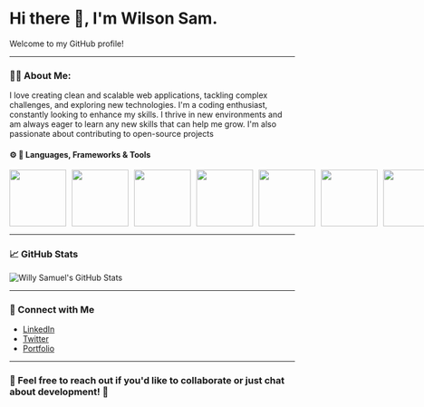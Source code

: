 # Hi there 👋, I'm Wilson Sam.

Welcome to my GitHub profile!

---

### 🧑‍💻 About Me:
I love creating clean and scalable web applications, tackling complex challenges, and exploring new technologies. I'm a coding enthusiast, constantly looking to enhance my skills. I thrive in new environments and am always eager to learn any new skills that can help me grow. I'm also passionate about contributing to open-source projects

#### ⚙️ 🔧 Languages, Frameworks & Tools 
<div style="display: flex; gap: 10px;">
  <img src="https://media3.giphy.com/media/eNAsjO55tPbgaor7ma/giphy.gif?cid=6c09b952gduxxi7klmzo6jtp94qrzwplx72fake2pwqhekx8&ep=v1_internal_gif_by_id&rid=giphy.gif&ct=s" width="100" />
  <img src="https://maxmautner.com/public/images/django.gif" width="100" />
  <img src="https://media3.giphy.com/media/KAq5w47R9rmTuvWOWa/200.gif?cid=6c09b9526knm43eqch6ep7qs8khxlbi1afi4g7kt0z3he3za&ep=v1_gifs_search&rid=200.gif&ct=g" width="100" />
  <img src="https://media4.giphy.com/media/SvFocn0wNMx0iv2rYz/200w.gif?cid=6c09b952qd2ia4og4fh0a9tm8fq2vjtw04vju1nk3lcvcq02&ep=v1_gifs_search&rid=200w.gif&ct=g" width="100" />
  <img src="https://media3.giphy.com/media/XAxylRMCdpbEWUAvr8/giphy.gif?cid=6c09b95273ms3d3574micyjg5j21p4ra8o0kfb3a29k4dqi7&ep=v1_internal_gif_by_id&rid=giphy.gif&ct=s" width="100"/>
  <img src="https://i.sstatic.net/ULs1E.gif" width="100" />
  <img src="https://miro.medium.com/v2/resize:fit:500/1*rAj9qt_OnWXCAlbJyUrhlw.gif" width="100" />
  <img src="https://media.tenor.com/NN9_wWaCxx8AAAAe/mysql.png"  width="100" />
</div>


---
### 📈 GitHub Stats

![Willy Samuel's GitHub Stats](https://github-readme-stats.vercel.app/api?username=sketchy-c&show_icons=true&theme=radical)

---

### 🔗 Connect with Me

- [LinkedIn](https://www.linkedin.com/in/wilson-sam-63b539343)
- [Twitter](https://x.com/Sketchy_C_001?t=1Hv3JSFWik9cRjRcgVDpqA&s=09)
- [Portfolio](https://yourportfolio.com)

---

### 💬 Feel free to reach out if you'd like to collaborate or just chat about development! 🤖
